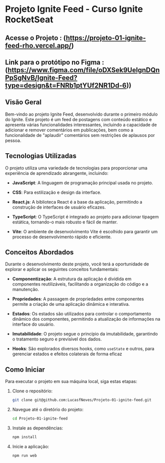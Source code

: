 # Projeto Ignite Feed - Curso Ignite RocketSeat

## Acesse o Projeto : (https://projeto-01-ignite-feed-rho.vercel.app/)

## Link para o protótipo no Figma : (https://www.figma.com/file/oDXSek9UeIgnDQnPpSgNvB/Ignite-Feed?type=design&t=FNRb1ptYUf2NR1Dd-6))

## Visão Geral

Bem-vindo ao projeto Ignite Feed, desenvolvido durante o primeiro módulo do Ignite. Este projeto é um feed de postagens com conteúdo estático e apresenta várias funcionalidades interessantes, incluindo a capacidade de adicionar e remover comentários em publicações, bem como a funcionalidade de "aplaudir" comentários sem restrições de aplausos por pessoa.

## Tecnologias Utilizadas

O projeto utiliza uma variedade de tecnologias para proporcionar uma experiência de aprendizado abrangente, incluindo:

- **JavaScript**: A linguagem de programação principal usada no projeto.

- **CSS**: Para estilização e design da interface.

- **React.js**: A biblioteca React é a base da aplicação, permitindo a construção de interfaces de usuário eficazes.

- **TypeScript**: O TypeScript é integrado ao projeto para adicionar tipagem estática, tornando-o mais robusto e fácil de manter.

- **Vite**: O ambiente de desenvolvimento Vite é escolhido para garantir um processo de desenvolvimento rápido e eficiente.

## Conceitos Abordados

Durante o desenvolvimento deste projeto, você terá a oportunidade de explorar e aplicar os seguintes conceitos fundamentais:

- **Componentização**: A estrutura da aplicação é dividida em componentes reutilizáveis, facilitando a organização do código e a manutenção.

- **Propriedades**: A passagem de propriedades entre componentes permite a criação de uma aplicação dinâmica e interativa.

- **Estados**: Os estados são utilizados para controlar o comportamento dinâmico dos componentes, permitindo a atualização de informações na interface do usuário.

- **Imutabilidade**: O projeto segue o princípio da imutabilidade, garantindo o tratamento seguro e previsível dos dados.

- **Hooks**: São explorados diversos hooks, como `useState` e outros, para gerenciar estados e efeitos colaterais de forma eficaz

## Como Iniciar

Para executar o projeto em sua máquina local, siga estas etapas:

1. Clone o repositório:

   ```bash
   git clone git@github.com:LucasfNeves/Projeto-01-ignite-feed.git

2. Navegue até o diretório do projeto:
   ```bash
   cd Projeto-01-ignite-feed


4. Instale as dependências:
   ```bash
   npm install
   ```

5. Inicie a aplicação:
   ```bash
   npm run web
   ```

